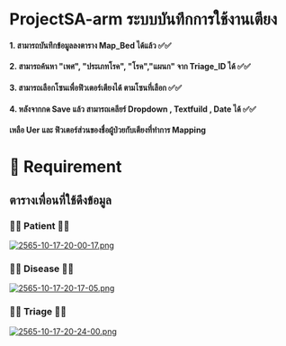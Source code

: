 # ProjectSA-arm ระบบบันทึกการใช้งานเตียง 


####  1. สามารถบันทึกข้อมูลลงตาราง Map_Bed ได้แล้ว ✅✅
####  2. สามารถค้นหา "เพศ", "ประเภทโรค", "โรค","แผนก" จาก Triage_ID ได้ ✅✅
####  3. สามารถเลือกโซนเพื่อฟิวเตอร์เตียงได้ ตามโซนที่เลือก ✅✅
####  4. หลังจากกด Save แล้ว สามารถเคลียร์ Dropdown , Textfuild , Date ได้ ✅✅


#### เหลือ Uer และ ฟิวเตอร์ส่วนของชื่อผู้ป่วยกับเตียงที่ทำการ Mapping 


# 🐶 Requirement
## ตารางเพื่อนที่ใช้ดึงข้อมูล
### 🔸🔹 Patient 🔸🔹
[![2565-10-17-20-00-17.png](https://i.postimg.cc/c4tjfYcV/2565-10-17-20-00-17.png)](https://postimg.cc/MvxdSnND)


### 🔸🔹 Disease 🔸🔹
[![2565-10-17-20-17-05.png](https://i.postimg.cc/CxrHLr3D/2565-10-17-20-17-05.png)](https://postimg.cc/fVX08CTT)


### 🔸🔹 Triage 🔸🔹
[![2565-10-17-20-24-00.png](https://i.postimg.cc/rmvXx97Y/2565-10-17-20-24-00.png)](https://postimg.cc/vgLNd5YW)
